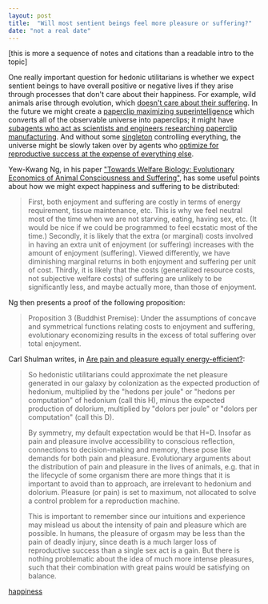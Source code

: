 ```yaml
---
layout: post
title:  "Will most sentient beings feel more pleasure or suffering?"
date: "not a real date"
---
```


[this is more a sequence of notes and citations than a readable intro to the topic]

One really important question for hedonic utilitarians is whether we expect sentient beings to have overall positive or negative lives if they arise through processes that don't care about their happiness. For example, wild animals arise through evolution, which [doesn't care about their suffering](http://lesswrong.com/lw/kr/an_alien_god/). In the future we might create a [paperclip maximizing superintelligence](https://wiki.lesswrong.com/wiki/Paperclip_maximizer) which converts all of the observable universe into paperclips; it might have [subagents who act as scientists and engineers researching paperclip manufacturing](https://foundational-research.org/risks-of-astronomical-future-suffering/#What_about_paperclippers). And without some [singleton](http://www.nickbostrom.com/fut/singleton.html) controlling everything, the universe might be slowly taken over by agents who [optimize for reproductive success at the expense of everything else](http://slatestarcodex.com/2014/07/30/meditations-on-moloch/).



Yew-Kwang Ng, in his paper ["Towards Welfare Biology: Evolutionary Economics of
Animal Consciousness and Suffering"](http://www.stafforini.com/library/ng-1995.pdf), has some useful points about how we might expect happiness and suffering to be distributed:

> First, both enjoyment and suffering are costly in terms of energy requirement, tissue maintenance, etc. This is why we feel neutral most of the time when we are not starving, eating, having sex, etc. (It would be nice if we could be programmed to feel ecstatic most of the time.) Secondly, it is likely that the extra (or marginal) costs involved in having an extra unit of enjoyment (or suffering) increases with the amount of enjoyment (suffering). Viewed differently, we have diminishing marginal returns in both enjoyment and suffering per unit of cost. Thirdly, it is likely that the costs (generalized resource costs, not subjective welfare costs) of suffering are unlikely to be significantly less, and maybe actually more, than those of enjoyment.

Ng then presents a proof of the following proposition:

> Proposition 3 (Buddhist Premise): Under the assumptions of concave and
symmetrical functions relating costs to enjoyment and suffering, evolutionary
economizing results in the excess of total suffering over total enjoyment.

Carl Shulman writes, in [Are pain and pleasure equally energy-efficient?](http://reflectivedisequilibrium.blogspot.com/2012/03/are-pain-and-pleasure-equally-energy.html):

> So hedonistic utilitarians could approximate the net pleasure generated in our galaxy by colonization as the expected production of hedonium, multiplied by the "hedons per joule" or "hedons per computation" of hedonium (call this H), minus the expected production of dolorium, multiplied by "dolors per joule" or "dolors per computation" (call this D).
>
> By symmetry, my default expectation would be that H=D. Insofar as pain and pleasure involve accessibility to conscious reflection, connections to decision-making and memory, these pose like demands for both pain and pleasure. Evolutionary arguments about the distribution of pain and pleasure in the lives of animals, e.g. that in the lifecycle of some organism there are more things that it is important to avoid than to approach, are irrelevant to hedonium and dolorium. Pleasure (or pain) is set to maximum, not allocated to solve a control problem for a reproduction machine.
>
> This is important to remember since our intuitions and experience may mislead us about the intensity of pain and pleasure which are possible. In humans, the pleasure of orgasm may be less than the pain of deadly injury, since death is a much larger loss of reproductive success than a single sex act is a gain. But there is nothing problematic about the idea of much more intense pleasures, such that their combination with great pains would be satisfying on balance.




[happiness](https://jan.leike.name/publications/A%20Definition%20of%20Happiness%20for%20Reinforcement%20Learning%20Agents%20-%20Daswani,%20Leike%202015.pdf)

